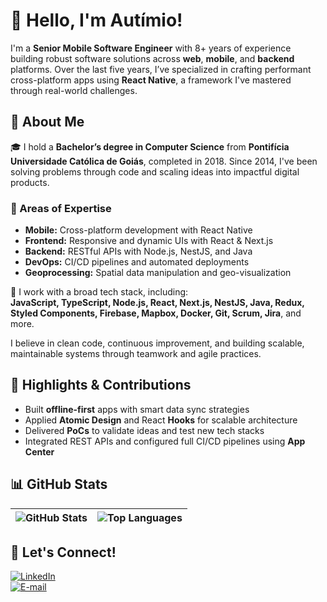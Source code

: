 # 👋 Hello, I'm Autímio!

I'm a **Senior Mobile Software Engineer** with 8+ years of experience building robust software solutions across **web**, **mobile**, and **backend** platforms. Over the last five years, I’ve specialized in crafting performant cross-platform apps using **React Native**, a framework I've mastered through real-world challenges.

## 🌟 About Me

🎓 I hold a **Bachelor’s degree in Computer Science** from **Pontifícia Universidade Católica de Goiás**, completed in 2018. Since 2014, I've been solving problems through code and scaling ideas into impactful digital products.

### 🧠 Areas of Expertise

- **Mobile:** Cross-platform development with React Native  
- **Frontend:** Responsive and dynamic UIs with React & Next.js  
- **Backend:** RESTful APIs with Node.js, NestJS, and Java  
- **DevOps:** CI/CD pipelines and automated deployments  
- **Geoprocessing:** Spatial data manipulation and geo-visualization  

🔧 I work with a broad tech stack, including:  
**JavaScript, TypeScript, Node.js, React, Next.js, NestJS, Java, Redux, Styled Components, Firebase, Mapbox, Docker, Git, Scrum, Jira**, and more.

I believe in clean code, continuous improvement, and building scalable, maintainable systems through teamwork and agile practices.

## 🚀 Highlights & Contributions

- Built **offline-first** apps with smart data sync strategies  
- Applied **Atomic Design** and React **Hooks** for scalable architecture  
- Delivered **PoCs** to validate ideas and test new tech stacks  
- Integrated REST APIs and configured full CI/CD pipelines using **App Center**

## 📊 GitHub Stats

| ![GitHub Stats](https://github-readme-stats.vercel.app/api?username=autimio&show_icons=true&count_private=true&hide_border=true&theme=default) | ![Top Languages](https://github-readme-stats.vercel.app/api/top-langs/?username=autimio&hide_border=true&layout=compact&theme=default) |
| ----------------------------------------------------------------------------------------------------------------------------------------- | ------------------------------------------------------------------------------------------------------------------------------------ |

## 🤝 Let's Connect!

[![LinkedIn](https://img.shields.io/badge/-LinkedIn-000?style=for-the-badge&logo=linkedin&logoColor=30A3DC)](https://www.linkedin.com/in/autimio)  
[![E-mail](https://img.shields.io/badge/-Email-000?style=for-the-badge&logo=microsoft-outlook&logoColor=E94D5F)](mailto:autimio.dev@gmail.com)
